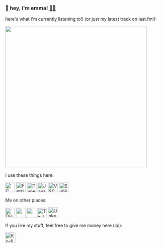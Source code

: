 ### 👋 hey, i'm emma! <a href="https://iriie.io">🐱‍💻</a>

here's what i'm currently listening to!! (or just my latest track on last.fm!):

<img src="https://github-readme-lastfm.vercel.app/?username=kanb" width="450px">

I use these things here:

<p align="left">
  <img alt="C Sharp Icon" src="https://upload.wikimedia.org/wikipedia/commons/8/82/C_Sharp_logo.png" height="30px">
  <img alt="Ferris Icon" src="https://www.rustacean.net/favicon.png" height="31px">
  <img alt="Typescript Icon" src="https://upload.wikimedia.org/wikipedia/commons/thumb/4/4c/Typescript_logo_2020.svg/1024px-Typescript_logo_2020.svg.png" height="30px">
  <img alt="Javascript Icon" src="https://upload.wikimedia.org/wikipedia/commons/thumb/9/99/Unofficial_JavaScript_logo_2.svg/1200px-Unofficial_JavaScript_logo_2.svg.png" height="30px">
  <img alt="VSCOde icon" src="https://upload.wikimedia.org/wikipedia/commons/thumb/9/9a/Visual_Studio_Code_1.35_icon.svg/1200px-Visual_Studio_Code_1.35_icon.svg.png" height="30px">
  <img alt="Sublime Text icon" src="https://upload.wikimedia.org/wikipedia/en/thumb/d/d2/Sublime_Text_3_logo.png/150px-Sublime_Text_3_logo.png" height="30px">
</p>

Me on other places:
<p align="left">
  <a href="https://discord.com/invite/bV5nBK7"><img alt="Discord" title="Discord" height="30" src="https://raw.githubusercontent.com/peterthehan/peterthehan/master/assets/discord.svg"></a>
  <a href="https://twitter.com/notkanbaru"><img src="https://upload.wikimedia.org/wikipedia/en/thumb/9/9f/Twitter_bird_logo_2012.svg/100px-Twitter_bird_logo_2012.svg.png" height="30px">
    </a>
  <a href="https://keybase.io/emmais">
  <img src="https://keybase.io/images/icons/icon-keybase-logo-48@2x.png" height="30px">
    </a>
  <a href="https://twitch.tv/notkanbaru"><img alt="Twitch" title="Twitch" height="30" src="https://raw.githubusercontent.com/peterthehan/peterthehan/master/assets/twitch.svg"></a>
    <a href="https://linkedin.com/in/kanbaru"><img alt="LinkedIn" title="LinkedIn" height="32" width="32" src="https://raw.githubusercontent.com/peterthehan/peterthehan/master/assets/linkedin.svg"></a>
</p>

If you like my stuff, feel free to give me money here (lol):

<a href="https://ko-fi.com/notkanbaru"><img alt="Ko-fi" title="Ko-fi" height="32" width="32" src="https://raw.githubusercontent.com/peterthehan/peterthehan/master/assets/ko-fi.svg"></a>
